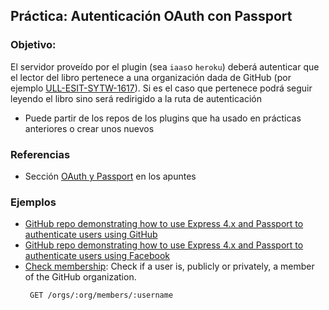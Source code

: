## Práctica: Autenticación OAuth con Passport

<!--sec data-title="Descripción" data-id="sectiondescripcion" data-show=true ces-->
### Objetivo:

El servidor proveído por el plugin (sea `iaas`o `heroku`) deberá autenticar que el lector
del libro  pertenece  a una organización dada de GitHub (por ejemplo [ULL-ESIT-SYTW-1617](https://github.com/ULL-ESIT-SYTW-1617)). Si es el caso que pertenece podrá seguir leyendo el libro sino será redirigido a la ruta de autenticación


* Puede partir de los repos de los plugins que ha usado en prácticas anteriores o crear unos nuevos


<!-- endsec -->

<!--sec data-title="Ejemplos y Referencias" data-id="sectionreferencias" data-show=true ces-->
### Referencias

* Sección [OAuth y Passport](../apuntes/authentication/README.md) en los apuntes

### Ejemplos

* [GitHub repo demonstrating how to use Express 4.x and Passport to authenticate users using GitHub](https://github.com/ULL-ESIT-SYTW-1617/express-4.x-github-example)
* [GitHub repo demonstrating how to use Express 4.x and Passport to authenticate users using Facebook](https://github.com/ULL-ESIT-DSI-1617/express-4.x-facebook-example)
* [Check membership](https://developer.github.com/v3/orgs/members/#check-membership): Check if a user is, publicly or privately, a member of the GitHub organization.
  ```
   GET /orgs/:org/members/:username
  ```
<!-- endsec -->
